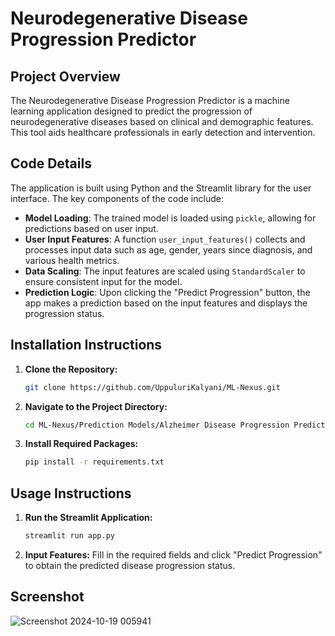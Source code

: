 # Neurodegenerative Disease Progression Predictor

## Project Overview
The Neurodegenerative Disease Progression Predictor is a machine learning application designed to predict the progression of neurodegenerative diseases based on clinical and demographic features. This tool aids healthcare professionals in early detection and intervention.

## Code Details
The application is built using Python and the Streamlit library for the user interface. The key components of the code include:

- **Model Loading**: The trained model is loaded using `pickle`, allowing for predictions based on user input.
- **User Input Features**: A function `user_input_features()` collects and processes input data such as age, gender, years since diagnosis, and various health metrics.
- **Data Scaling**: The input features are scaled using `StandardScaler` to ensure consistent input for the model.
- **Prediction Logic**: Upon clicking the "Predict Progression" button, the app makes a prediction based on the input features and displays the progression status.

## Installation Instructions

1. **Clone the Repository:**
   ```bash
   git clone https://github.com/UppuluriKalyani/ML-Nexus.git
   ```

2. **Navigate to the Project Directory:**
   ```bash
   cd ML-Nexus/Prediction Models/Alzheimer Disease Progression Prediction
   ```

3. **Install Required Packages:**
   ```bash
   pip install -r requirements.txt
   ```

## Usage Instructions

1. **Run the Streamlit Application:**
   ```bash
   streamlit run app.py
   ```

2. **Input Features:**
   Fill in the required fields and click "Predict Progression" to obtain the predicted disease progression status.

## Screenshot
![Screenshot 2024-10-19 005941](https://github.com/user-attachments/assets/3fe24058-91e4-435d-b4f5-067dee3c844b)